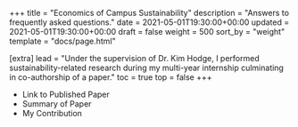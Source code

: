 +++
title = "Economics of Campus Sustainability"
description = "Answers to frequently asked questions."
date = 2021-05-01T19:30:00+00:00
updated = 2021-05-01T19:30:00+00:00
draft = false
weight = 500
sort_by = "weight"
template = "docs/page.html"

[extra]
lead = "Under the supervision of Dr. Kim Hodge, I performed sustainability-related research during my multi-year internship culminating in co-authorship of a paper."
toc = true
top = false
+++

* Link to Published Paper
* Summary of Paper
* My Contribution
